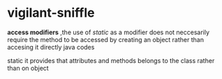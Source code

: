 # vigilant-sniffle

__access modifiers__
,the use of *static* as a modifier does not neccesarily require the method to be accessed by creating an object rather than accesing it directly
java codes

static
it provides that attributes and methods belongs to the class rather than on object 
